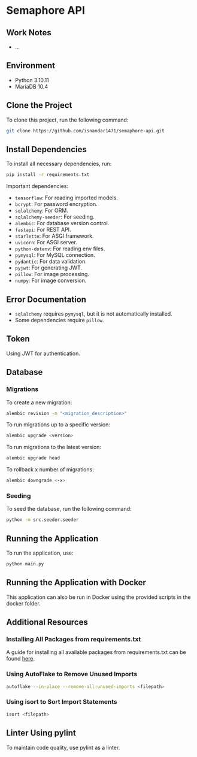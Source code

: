 # Semaphore API

## Work Notes
- ...

## Environment
- Python 3.10.11
- MariaDB 10.4

## Clone the Project
To clone this project, run the following command:
```sh
git clone https://github.com/isnandar1471/semaphore-api.git
```

## Install Dependencies
To install all necessary dependencies, run:
```sh
pip install -r requirements.txt
```

Important dependencies:
- `tensorflow`: For reading imported models.
- `bcrypt`: For password encryption.
- `sqlalchemy`: For ORM.
- `sqlalchemy-seeder`: For seeding.
- `alembic`: For database version control.
- `fastapi`: For REST API.
- `starlette`: For ASGI framework.
- `uvicorn`: For ASGI server.
- `python-dotenv`: For reading env files.
- `pymysql`: For MySQL connection.
- `pydantic`: For data validation.
- `pyjwt`: For generating JWT.
- `pillow`: For image processing.
- `numpy`: For image conversion.

## Error Documentation
- `sqlalchemy` requires `pymysql`, but it is not automatically installed.
- Some dependencies require `pillow`.

## Token
Using JWT for authentication.

## Database

### Migrations
To create a new migration:
```sh
alembic revision -m "<migration_description>"
```

To run migrations up to a specific version:
```sh
alembic upgrade <version>
```

To run migrations to the latest version:
```sh
alembic upgrade head
```

To rollback x number of migrations:
```sh
alembic downgrade <-x>
```

### Seeding
To seed the database, run the following command:
```sh
python -m src.seeder.seeder
```

## Running the Application
To run the application, use:
```sh
python main.py
```

## Running the Application with Docker
This application can also be run in Docker using the provided scripts in the docker folder.

## Additional Resources

### Installing All Packages from requirements.txt
A guide for installing all available packages from requirements.txt can be found [here](https://stackoverflow.com/questions/35802939/install-only-available-packages-using-conda-install-yes-file-requirements-t).

### Using AutoFlake to Remove Unused Imports
```sh
autoflake --in-place --remove-all-unused-imports <filepath>
```

### Using isort to Sort Import Statements
```sh
isort <filepath>
```

## Linter Using pylint
To maintain code quality, use pylint as a linter.